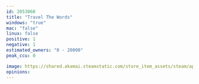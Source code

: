 ```yaml
---
id: 2053060
title: "Travel The Words"
windows: "true"
mac: "false"
linux: false
positive: 1
negative: 1
estimated_owners: "0 - 20000"
peak_ccu: 0

image: https://shared.akamai.steamstatic.com/store_item_assets/steam/apps/2053060/header.jpg?t=1658053135
opinions:
---
```

